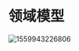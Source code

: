 # 领域模型

![1559943226806](C:\Users\25755\AppData\Roaming\Typora\typora-user-images\1559943226806.png)

